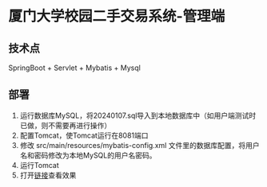 # 厦门大学校园二手交易系统-管理端
## 技术点
SpringBoot + Servlet + Mybatis + Mysql
## 部署
1. 运行数据库MySQL，将20240107.sql导入到本地数据库中（如用户端测试时已做，则不需要再进行操作）
2. 配置Tomcat，使Tomcat运行在8081端口
3. 修改 src/main/resources/mybatis-config.xml 文件里的数据库配置，将用户名和密码修改为本地MySQL的用户名密码。
4. 运行Tomcat
5. 打开[链接](http://localhost:8081)查看效果